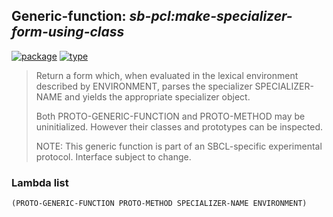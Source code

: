 ## Generic-function: ***sb-pcl:make-specializer-form-using-class***
[![package](https://img.shields.io/badge/Package-SB--PCL-5f9ea0.svg?style=social&colorA=999999)](../) [![type](https://img.shields.io/badge/Type-Generic--Function-5f9ea0.svg?style=social&colorA=999999)](../#generic-function) 

> Return a form which, when evaluated in the lexical environment
> described by ENVIRONMENT, parses the specializer SPECIALIZER-NAME and
> yields the appropriate specializer object.
> 
> Both PROTO-GENERIC-FUNCTION and PROTO-METHOD may be
> uninitialized. However their classes and prototypes can be
> inspected.
> 
> NOTE: This generic function is part of an SBCL-specific experimental
> protocol. Interface subject to change.

### Lambda list
```
(PROTO-GENERIC-FUNCTION PROTO-METHOD SPECIALIZER-NAME ENVIRONMENT)
```
